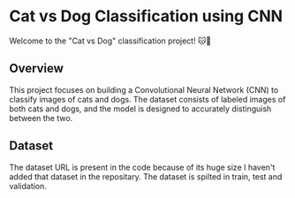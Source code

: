 # Cat vs Dog Classification using CNN

Welcome to the "Cat vs Dog" classification project! 🐱🐶

## Overview

This project focuses on building a Convolutional Neural Network (CNN) to classify images of cats and dogs. The dataset consists of labeled images of both cats and dogs, and the model is designed to accurately distinguish between the two.

## Dataset

The dataset URL is present in the code because of its huge size I haven't added that dataset in the repositary. The dataset is spilted in train, test and validation.
